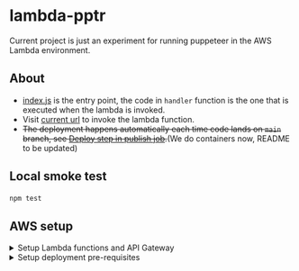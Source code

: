 # lambda-pptr

Current project is just an experiment for running puppeteer in the AWS Lambda
environment.

## About

- [index.js](./index.js) is the entry point, the code in `handler` function is the
one that is executed when the lambda is invoked.
- Visit [current url](https://epgq5dsmc7.execute-api.us-west-2.amazonaws.com/default/lambda-pptr-experiment-container) to invoke the lambda function.
- ~~The deployment happens automatically each time code lands on `main` branch, see [Deploy step in publish job](.github/workflows/publish.yml).~~(We do containers now, README to be updated)

## Local smoke test

```bash
npm test
```

## AWS setup

<details>
 <summary>Setup Lambda functions and API Gateway</summary>

  ### Step 1 - search for lambda
  ![](./docs/setup-lambda/step1-search-for-lambda.png)

  ### Step 2 - click create function
  ![](./docs/setup-lambda/step2-click-create-function.png)

  ### Step 3 - set function name, click create
  ![](./docs/setup-lambda/step3-set-function-name-click-create.png)

  ### Step 4 - add trigger
  ![](./docs/setup-lambda/step4-add-trigger.png)

  ### Step 5 - select API Gateway, click add
  ![](./docs/setup-lambda/step5-api-gateway.png)

  ### Step 6 - open API Gateway
  ![](./docs/setup-lambda/step6-open-api-gateway.png)

  ### Step 7 - API Gateway setup ready
  ![](./docs/setup-lambda/step7-lambda-setup-ready.png)

</details>


<details>
 <summary>Setup deployment pre-requisites</summary>

  ### Step 1 - search for IAM
  ![](./docs/setup-deployment/step1-search-for-iam.png)

  ### Step 2 - click identity provider
  ![](./docs/setup-deployment/step2-click-identity-provider.png)

  ### Step 3 - click add provider
  ![](./docs/setup-deployment/step3-click-add-provider.png)

  ### Step 4 - setup provider
  ![](./docs/setup-deployment/step4-setup-provider.png)

  ### Step 5 - get ARN
  ![](./docs/setup-deployment/step5-get-arn.png)

  ### Step 6 - search for roles
  ![](./docs/setup-deployment/step6-search-for-roles.png)

  ### Step 7 - create new role
  ![](./docs/setup-deployment/step7-create-new-role.png)

  ### Step 8 - create trusted entity
  ![](./docs/setup-deployment/step8-create-trusted-entity.png)

  ### Step 9 - create new policy
  ![](./docs/setup-deployment/step9-create-new-policy.png)

  ### Step 10 - update function code permission
  ![](./docs/setup-deployment/step10-update-function-code-permission.png)

  ### Step 11 - specify ARN
  ![](./docs/setup-deployment/step11-specify-arn.png)

  ### Step 12 - create policy
  ![](./docs/setup-deployment/step12-create-policy.png)

</details>
